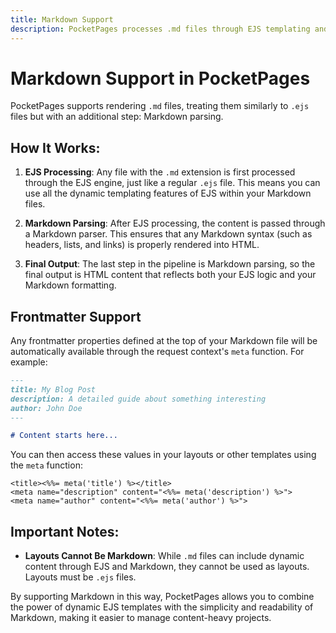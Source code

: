 ```yaml
---
title: Markdown Support
description: PocketPages processes .md files through EJS templating and Markdown parsing, with built-in frontmatter support for metadata extraction via the meta() function in templates.
---
```


# Markdown Support in PocketPages

PocketPages supports rendering `.md` files, treating them similarly to `.ejs` files but with an additional step: Markdown parsing.

## How It Works:

1. **EJS Processing**: Any file with the `.md` extension is first processed through the EJS engine, just like a regular `.ejs` file. This means you can use all the dynamic templating features of EJS within your Markdown files.

2. **Markdown Parsing**: After EJS processing, the content is passed through a Markdown parser. This ensures that any Markdown syntax (such as headers, lists, and links) is properly rendered into HTML.

3. **Final Output**: The last step in the pipeline is Markdown parsing, so the final output is HTML content that reflects both your EJS logic and your Markdown formatting.

## Frontmatter Support

Any frontmatter properties defined at the top of your Markdown file will be automatically available through the request context's `meta` function. For example:

```markdown
---
title: My Blog Post
description: A detailed guide about something interesting
author: John Doe
---

# Content starts here...
```

You can then access these values in your layouts or other templates using the `meta` function:

```ejs
<title><%%= meta('title') %></title>
<meta name="description" content="<%%= meta('description') %>">
<meta name="author" content="<%%= meta('author') %>">
```

## Important Notes:

- **Layouts Cannot Be Markdown**: While `.md` files can include dynamic content through EJS and Markdown, they cannot be used as layouts. Layouts must be `.ejs` files.

By supporting Markdown in this way, PocketPages allows you to combine the power of dynamic EJS templates with the simplicity and readability of Markdown, making it easier to manage content-heavy projects.
